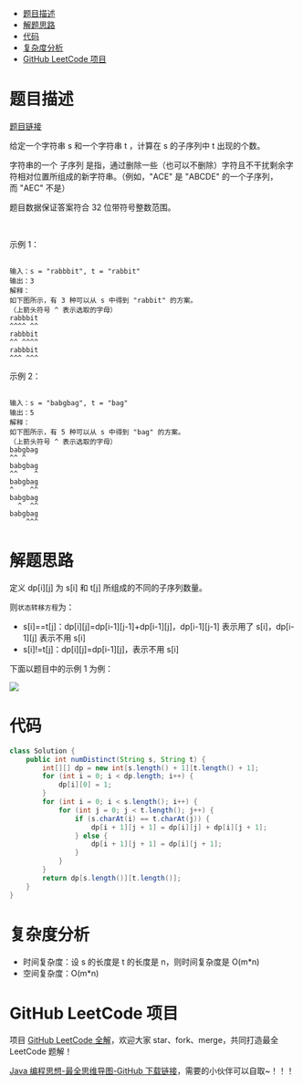 
- [题目描述](#题目描述)
- [解题思路](#解题思路)
- [代码](#代码)
- [复杂度分析](#复杂度分析)
- [GitHub LeetCode 项目](#github-leetcode-项目)

# 题目描述

[题目链接](https://leetcode-cn.com/problems/distinct-subsequences/)

给定一个字符串 s 和一个字符串 t ，计算在 s 的子序列中 t 出现的个数。

字符串的一个 子序列 是指，通过删除一些（也可以不删除）字符且不干扰剩余字符相对位置所组成的新字符串。（例如，"ACE" 是 "ABCDE" 的一个子序列，而 "AEC" 不是）

题目数据保证答案符合 32 位带符号整数范围。

 

示例 1：

```

输入：s = "rabbbit", t = "rabbit"
输出：3
解释：
如下图所示，有 3 种可以从 s 中得到 "rabbit" 的方案。
（上箭头符号 ^ 表示选取的字母）
rabbbit
^^^^ ^^
rabbbit
^^ ^^^^
rabbbit
^^^ ^^^

```

示例 2：

```

输入：s = "babgbag", t = "bag"
输出：5
解释：
如下图所示，有 5 种可以从 s 中得到 "bag" 的方案。 
（上箭头符号 ^ 表示选取的字母）
babgbag
^^ ^
babgbag
^^    ^
babgbag
^    ^^
babgbag
  ^  ^^
babgbag
    ^^^
```

# 解题思路

定义 dp[i][j] 为 s[i] 和 t[j] 所组成的不同的子序列数量。

则`状态转移方程`为：

- s[i]==t[j]：dp[i][j]=dp[i-1][j-1]+dp[i-1][j]，dp[i-1][j-1] 表示用了 s[i]，dp[i-1][j] 表示不用 s[i]
- s[i]!=t[j]：dp[i][j]=dp[i-1][j]，表示不用 s[i]

下面以题目中的示例 1 为例：

![](http://yano.oss-cn-beijing.aliyuncs.com/blog/20210321095320.png?x-oss-process=style/yano)

# 代码

```java
class Solution {
    public int numDistinct(String s, String t) {
        int[][] dp = new int[s.length() + 1][t.length() + 1];
        for (int i = 0; i < dp.length; i++) {
            dp[i][0] = 1;
        }
        for (int i = 0; i < s.length(); i++) {
            for (int j = 0; j < t.length(); j++) {
                if (s.charAt(i) == t.charAt(j)) {
                    dp[i + 1][j + 1] = dp[i][j] + dp[i][j + 1];
                } else {
                    dp[i + 1][j + 1] = dp[i][j + 1];
                }
            }
        }
        return dp[s.length()][t.length()];
    }
}
```

# 复杂度分析

- 时间复杂度：设 s 的长度是 t 的长度是 n，则时间复杂度是 O(m*n)
- 空间复杂度：O(m*n)

# GitHub LeetCode 项目

项目 [GitHub LeetCode 全解](https://github.com/LjyYano/LeetCode)，欢迎大家 star、fork、merge，共同打造最全 LeetCode 题解！

[Java 编程思想-最全思维导图-GitHub 下载链接](https://github.com/LjyYano/Thinking_in_Java_MindMapping)，需要的小伙伴可以自取~！！！